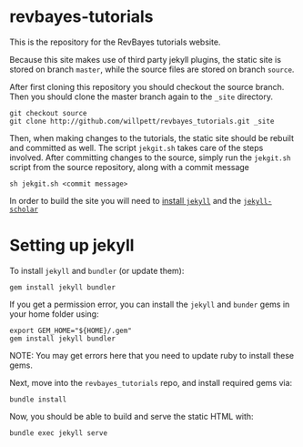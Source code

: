 revbayes-tutorials
==========================

This is the repository for the RevBayes tutorials website.

Because this site makes use of third party jekyll plugins, the static site is stored on branch `master`, while the source files are stored on branch `source`.

After first cloning this repository you should checkout the source branch. Then you should clone the master branch again to the `_site` directory.

	git checkout source
	git clone http://github.com/willpett/revbayes_tutorials.git _site

Then, when making changes to the tutorials, the static site should be rebuilt and committed as well. The script `jekgit.sh` takes care of the steps involved. After committing changes to the source, simply run the `jekgit.sh` script from the source repository, along with a commit message

	sh jekgit.sh <commit message>

In order to build the site you will need to [install `jekyll`](https://jekyllrb.com/docs/installation/) and the [`jekyll-scholar`](https://github.com/inukshuk/jekyll-scholar)


Setting up jekyll
=================

To install `jekyll` and `bundler` (or update them):

    gem install jekyll bundler

If you get a permission error, you can install the `jekyll` and `bunder` gems
in your home folder using:

    export GEM_HOME="${HOME}/.gem"
    gem install jekyll bundler

NOTE: You may get errors here that you need to update ruby to install these
gems. 

Next, move into the `revbayes_tutorials` repo, and install required gems via:

    bundle install

Now, you should be able to build and serve the static HTML with:

    bundle exec jekyll serve
